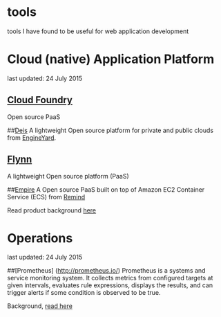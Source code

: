 # tools
tools I have found to be useful for web application development

# Cloud (native) Application Platform
last updated: 24 July 2015

## [Cloud Foundry](https://www.cloudfoundry.org/)
Open source PaaS


##[Deis](http://deis.io/)
A lightweight Open source platform for private and public clouds from [EngineYard](https://www.engineyard.com/).

## [Flynn](https://flynn.io/)
A lightweight Open source platform (PaaS)

##[Empire](https://github.com/remind101/empire)
A Open source PaaS built on top of Amazon EC2 Container Service (ECS) from [Remind](https://www.remind.com/)

Read product background [here](http://engineering.remind.com/introducing-empire/)

# Operations
last updated: 24 July 2015

##[Prometheus] (http://prometheus.io/)
Prometheus is a systems and service monitoring system. It collects metrics from configured targets at given intervals, evaluates rule expressions, displays the results, and can trigger alerts if some condition is observed to be true.

Background, [read here](https://developers.soundcloud.com/blog/prometheus-monitoring-at-soundcloud)


